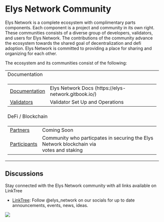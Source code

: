 # Elys Network Community

Elys Network <SAMPLE LANGUAGE> is a complete ecosystem with complimentary parts components. Each component is a project and community in its own right. These communities consists of a diverse group of developers, validators, and users for Elys Network. The contributions of the community advance the ecosystem towards the shared goal of decentralization and defi adoption. Elys Network is committed to providing a place for sharing and organizing for each other.

The ecosystem and its communities consist of the following:





<table>
  <tr>
    <td>Documentation</td>
  </tr>
  <tr>
    <td>
      <table>
        <tr>
          <td><a href="./documentation/NEEDNAME">Documentation</a></td>
          <td>Elys Network Docs (https://elys-network.gitbook.io/)</td>
        </tr>
        <tr>
          <td><a href="./documentation/needname">Validators</a></td>
          <td>Validator Set Up and Operations</td>
        </tr>
        </tr>
      </table> 
     </td>
  </tr>
  <tr>
    <td>DeFi / Blockchain</td>
  </tr>
  <tr>
    <td>
      <table>
        <tr>
          <td><a href="./defi/file3.md">Partners</a></td>
          <td>Coming Soon</td>
        </tr>
        <tr>
          <td><a href="./defi/File4participants.md">Participants</a></td>
          <td>Community who particpates in securing the Elys Network blockchain via<br>
          votes and staking</td>
        </tr>
      </table> 
     </td>
  </tr>
</table>


## Discussions

Stay connected with the Elys Network community with all links available on LinkTree

* [LinkTree](https://linktr.ee/elysnetwork): Follow @elys_network on our socials for up to date announcements, events, news, ideas.

  

[<img src="https://img.shields.io/badge/Edit%20this%20page%20on-Github-lightgrey?style=flat-square">]([[https://github.com/elys-network/elys-community/])
